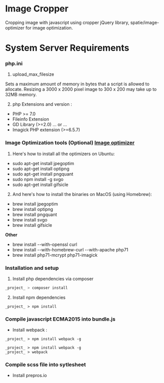 # Image Cropper
Cropping image with javascript using cropper jQuery library, spatie/image-optimizer for image optimization.

# System Server Requirements

### php.ini

1. upload_max_filesize

Sets a maximum amount of memory in bytes that a script is allowed to allocate. Resizing a 3000 x 2000 pixel image to 300 x 200 may take up to 32MB memory.


2. php Extensions and version : 

+ PHP >= 7.0
+ Fileinfo Extension
+ GD Library (>=2.0) … or …
+ Imagick PHP extension (>=6.5.7)

### Image Optimization tools (**Optional**) [Image optimizer](https://github.com/spatie/image-optimizer "spatie/image-optimizer")

1. Here's how to install all the optimizers on Ubuntu:
+ sudo apt-get install jpegoptim
+ sudo apt-get install optipng
+ sudo apt-get install pngquant
+ sudo npm install -g svgo
+ sudo apt-get install gifsicle

2. And here's how to install the binaries on MacOS (using Homebrew):
+ brew install jpegoptim
+ brew install optipng
+ brew install pngquant
+ brew install svgo
+ brew install gifsicle

**Other**
+ brew install --with-openssl curl
+ brew install --with-homebrew-curl --with-apache php71
+ brew install php71-mcrypt php71-imagick



### Installation and setup
1. Install php dependencies via composer
```php
_project_ > composer install
```
2. Install npm dependencies
```node
_project_ > npm install
```

### Compile javascript ECMA2015 into bundle.js
+ Install webpack : 
```node
_project_ > npm install webpack -g
```
```node
_project_ > npm install webpack -g
_project_ > webpack
```

### Compile scss file into sytlesheet
+ Install prepros.io


